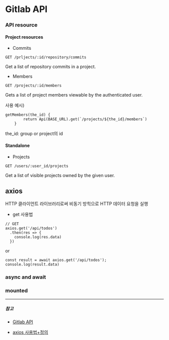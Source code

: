 # Gitlab API



### API resource

#### Project resources

- Commits

```
GET	/prljects/:id/repository/commits
```

Get a list of repository commits in a project.



- Members

```
GET	/projects/:id/members
```

Gets a list of project members viewable by the authenticated user.



사용 예시)

```
getMembers(the_id) {
		return Api(BASE_URL).get(`/projects/${the_id}/members`)
	}
```

the_id: group or project의 id





#### Standalone

- Projects

```
GET	/users/:user_id/projects
```

Get a list of visible projects owned by the given user.





## axios

HTTP 클라이언트 라이브러리로써 비동기 방힉으로 HTTP 데이터 요청을 실행



- get 사용법

```
// GET
axios.get('/api/todos')
  .then(res => {
    console.log(res.data)
  })
```

or

```
const result = await axios.get('/api/todos');
console.log(result.data)
```





### async and await







### mounted







------

##### 참고

- [Gitlab API](https://docs.gitlab.com/ee/api/)

- [axios 사용법+정의](https://zoomkoding.github.io/web%EA%B0%9C%EB%B0%9C/vue/histime/2019/01/30/axios.html)

